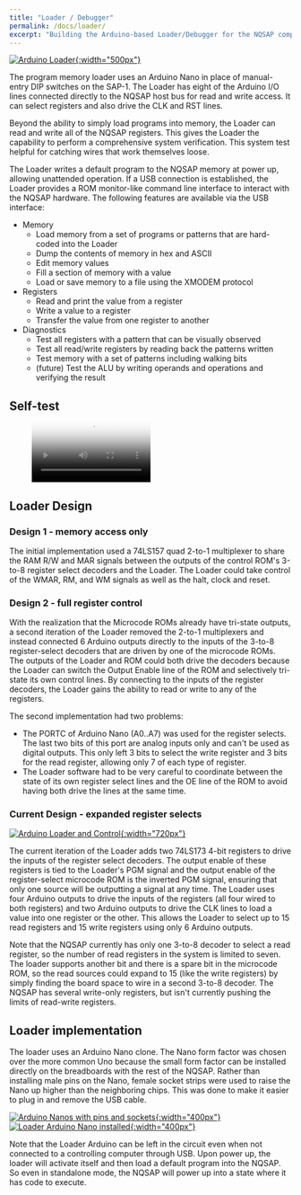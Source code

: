 ```yaml
---
title: "Loader / Debugger"
permalink: /docs/loader/
excerpt: "Building the Arduino-based Loader/Debugger for the NQSAP computer"
---
```


[![Arduino Loader](../../assets/images/loader.jpg "loader"){:width="500px"}](../../assets/images/loader.jpg)

The program memory loader uses an Arduino Nano in place of manual-entry DIP switches on
the SAP-1.  The Loader has eight of the Arduino I/O lines connected directly to the NQSAP
host bus for read and write access.  It can select registers and also drive the CLK and
RST lines.

Beyond the ability to simply load programs into memory, the Loader can read and write all
of the NQSAP registers. This gives the Loader the capability to perform a comprehensive
system verification.  This system test helpful for catching wires that work themselves
loose.

The Loader writes a default program to the NQSAP memory at power up, allowing unattended
operation.  If a USB connection is established, the Loader provides a ROM monitor-like
command line interface to interact with the NQSAP hardware.  The following features are
available via the USB interface:

* Memory
  * Load memory from a set of programs or patterns that are hard-coded into the Loader
  * Dump the contents of memory in hex and ASCII
  * Edit memory values
  * Fill a section of memory with a value
  * Load or save memory to a file using the XMODEM protocol
* Registers
  * Read and print the value from a register
  * Write a value to a register
  * Transfer the value from one register to another
* Diagnostics
  * Test all registers with a pattern that can be visually observed
  * Test all read/write registers by reading back the patterns written
  * Test memory with a set of patterns including walking bits
  * (future) Test the ALU by writing operands and operations and verifying the result

## Self-test

<figure class="video_container">
  <video controls="true" width="50%" allowfullscreen="true" poster="../../assets/videos/self-test.png">
    <source src="../../assets/videos/self-test.mp4" type="video/mp4">
  </video>
</figure>

## Loader Design

### Design 1 - memory access only

The initial implementation used a 74LS157 quad 2-to-1 multiplexer to share the RAM R/W and
MAR signals between the outputs of the control ROM's 3-to-8 register select decoders and
the Loader.  The Loader could take control of the WMAR, RM, and WM signals as well as the
halt, clock and reset.

### Design 2 - full register control

With the realization that the Microcode ROMs already have tri-state outputs, a second
iteration of the Loader removed the 2-to-1 multiplexers and instead connected 6 Arduino
outputs directly to the inputs of the 3-to-8 register-select decoders that are driven by
one of the microcode ROMs.  The outputs of the Loader and ROM could both drive the
decoders because the Loader can switch the Output Enable line of the ROM and selectively
tri-state its own control lines.  By connecting to the inputs of the register decoders,
the Loader gains the ability to read or write to any of the registers.

The second implementation had two problems:

* The PORTC of Arduino Nano (A0..A7) was used for the register selects.  The last two bits
of this port are analog inputs only and can't be used as digital outputs. This only left
3 bits to select the write register and 3 bits for the read register, allowing only 7
of each type of register.
* The Loader software had to be very careful to coordinate between the state of its own
register select lines and the OE line of the ROM to avoid having both drive the lines at
the same time.

### Current Design - expanded register selects


[![Arduino Loader and Control](../../assets/images/loader-and-control.jpg "loader and control logic"){:width="720px"}](../../assets/images/loader-and-control.jpg)

The current iteration of the Loader adds two 74LS173 4-bit registers to drive the inputs
of the register select decoders.  The output enable of these registers is tied to the
Loader's PGM signal and the output enable of the register-select microcode ROM is the
inverted PGM signal, ensuring that only one source will be outputting a signal at any
time. The Loader uses four Arduino outputs to drive the inputs of the registers (all four
wired to both registers) and two Arduino outputs to drive the CLK lines to load a value
into one register or the other.  This allows the Loader to select up to 15 read registers
and 15 write registers using only 6 Arduino outputs.  

Note that the NQSAP currently has only one 3-to-8 decoder to select a read register, so
the number of read registers in the system is limited to seven.  The loader supports
another bit and there is a spare bit in the microcode ROM, so the read sources could
expand to 15 (like the write registers) by simply finding the board space to wire in a
second 3-to-8 decoder.  The NQSAP has several write-only registers, but isn't currently
pushing the limits of read-write registers.

## Loader implementation

The loader uses an Arduino Nano clone.  The Nano form factor was chosen over the more
common Uno because the small form factor can be installed directly on the breadboards with
the rest of the NQSAP.  Rather than installing male pins on the Nano, female socket strips
were used to raise the Nano up higher than the neighboring chips.  This was done to make
it easier to plug in and remove the USB cable.

[![Arduino Nanos with pins and sockets](../../assets/images/arduino-nanos.jpg "Arduino Nanos"){:width="400px"}](../../assets/images/arduino-nanos.jpg) [![Loader Arduino Nano installed](../../assets/images/loader-arduino.jpg "Loader Arduino"){:width="400px"}](../../assets/images/loader-arduino.jpg)

Note that the Loader Arduino can be left in the circuit even when not connected to a
controlling computer through USB.  Upon power up, the loader will activate itself and then
load a default program into the NQSAP.  So even in standalone mode, the NQSAP will power
up into a state where it has code to execute.
